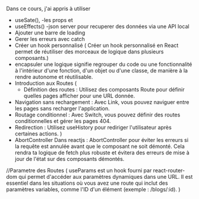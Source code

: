 
Dans ce cours, j'ai appris à utiliser 
- useSate(), 
-les props et
-  useEffects()
-json server pour recuperer des données via une API local 
- Ajouter une barre de loading 
- Gerer les erreurs avec catch
- Créer un hook personnalisé (
Créer un hook personnalisé en React permet de réutiliser des morceaux de logique dans plusieurs composants.)
- encapsuler une logique signifie regrouper du code ou une fonctionnalité à l'intérieur d'une fonction, d'un objet ou d'une classe, de manière à la rendre autonome et réutilisable.
- Introduction aux Routes (
    - Définition des routes : Utilisez des composants Route pour définir quelles pages afficher pour une URL donnée.
- Navigation sans rechargement : Avec Link, vous pouvez naviguer entre les pages sans recharger l'application.
- Routage conditionnel : Avec Switch, vous pouvez définir des routes conditionnelles et gérer les pages 404.
- Redirection : Utilisez useHistory pour rediriger l'utilisateur après certaines actions.
)
- AbortController Dans reactjs : AbortController pour éviter les erreurs si la requête est annulée avant que le composant ne soit démonté. Cela rendra ta logique de fetch plus robuste et évitera des erreurs de mise à jour de l'état sur des composants démontés.

//Parametre des Routes  (
useParams est un hook fourni par react-router-dom qui permet d'accéder aux paramètres dynamiques dans une URL. Il est essentiel dans les situations où vous avez une route qui inclut des paramètres variables, comme l'ID d'un élément (exemple : /blogs/:id).
) 


